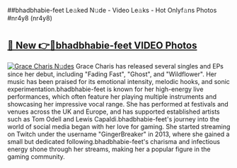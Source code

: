 ##bhadbhabie-feet Le𝚊ked N𝚞de - Video Le𝚊ks - Hot Onlyf𝚊ns Photos #nr4y8 (nr4y8)

# <h2><a href="https://mediaupload.pro?title=bhadbhabie-feet&ref=9FEB">🔗 New 👉🔴bhadbhabie-feet VIDEO Photos</a></h2>

[![Grace Charis N𝚞des](https://i.imgur.com/rIISA9y.gif)](https://mediaupload.pro?title=bhadbhabie-feet&ref=9FEB)
Grace Charis has released several singles and EPs since her debut, including "Fading Fast", "Ghost", and "Wildflower". Her music has been praised for its emotional intensity, melodic hooks, and sonic experimentation.bhadbhabie-feet is known for her high-energy live performances, which often feature her playing multiple instruments and showcasing her impressive vocal range. She has performed at festivals and venues across the UK and Europe, and has supported established artists such as Tom Odell and Lewis Capaldi.bhadbhabie-feet's journey into the world of social media began with her love for gaming. She started streaming on Twitch under the username "GingerBreaker" in 2013, where she gained a small but dedicated following.bhadbhabie-feet's charisma and infectious energy shone through her streams, making her a popular figure in the gaming community.